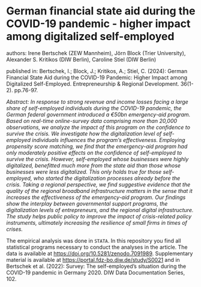 # German financial state aid during the COVID-19 pandemic - higher impact among digitalized self-employed

authors: Irene Bertschek (ZEW Mannheim), Jörn Block (Trier University), Alexander S. Kritikos (DIW Berlin), Caroline Stiel (DIW Berlin)

published in: Bertschek, I.; Block, J.; Kritikos, A.; Stiel, C. (2024): German Financial State Aid during the COVID-19 Pandemic: Higher Impact among Digitalized Self-Employed. Entrepreneurship & Regional Development. 36(1-2). pp.76-97.

_Abstract: In response to strong revenue and income losses facing a large share of self-employed individuals during the COVID-19 pandemic, the German federal government introduced a €50bn emergency-aid program. Based on real-time online-survey data comprising more than 20,000 observations, we analyze the impact of this program on the confidence to survive the crisis. We investigate how the digitalization level of self-employed individuals influences the program’s effectiveness. Employing propensity score matching, we find that the emergency-aid program had only moderately positive effects on the confidence of self-employed to survive the crisis. However, self-employed whose businesses were highly digitalized, benefitted much more from the state aid than those whose businesses were less digitalized. This only holds true for those self-employed, who started the digitalization processes already before the crisis. Taking a regional perspective, we find suggestive evidence that the quality of the regional broadband infrastructure matters in the sense that it increases the effectiveness of the emergency-aid program. Our findings show the interplay between governmental support programs, the digitalization levels of entrepreneurs, and the regional digital infrastructure. The study helps public policy to improve the impact of crisis-related policy instruments, ultimately increasing the resilience of small firms in times of crises._

The empirical analysis was done in `STATA`. In this repository you find all statistical programs necessary to conduct the analyses in the article. The data is available at https://doi.org/10.5281/zenodo.7091989. Supplementary material is available at https://portal.fdz-bo.diw.de/study/S0021 and in Bertschek et al. (2022): Survey: The self-employed’s situation during the COVID-19 pandemic in Germany 2020. DIW Data Documentation Series, 102.

